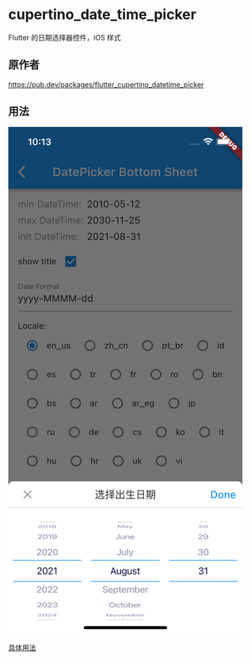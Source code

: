 # cupertino_date_time_picker
Flutter 的日期选择器控件，iOS 样式

## 原作者
https://pub.dev/packages/flutter_cupertino_datetime_picker

## 用法
![案例1](assets/案例1.png)

[具体用法](https://github.com/ykrank/flutter_cupertino_datetime_picker/blob/master/README_zh-cn.md)

[1]:https://github.com/wuzhendev/assets/blob/master/flutter-datepicker/flutter_date_picker_14.jpg?raw=true
